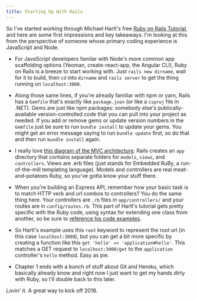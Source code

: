 ```yaml
---
title: Starting Up With Rails
---
```


So I've started working through Michael Hartl's free [Ruby on Rails Tutorial](https://www.railstutorial.org/book), and here are some first impressions and key takeaways. I'm looking at this from the perspective of someone whose primary coding experience is JavaScript and Node.

* For JavaScript developers familar with Node's more common app scaffolding options (Yeoman, create-react-app, the Angular CLI), Ruby on Rails is a breeze to start working with. Just `rails new dirname`, wait for it to build, then `cd` into `dirname` and `rails server` to get the thing running on `localhost:3000`.

* Along those same lines, if you're already familiar with npm or yarn, Rails has a `Gemfile` that's exactly like `package.json` (or like a `csproj` file in .NET). Gems are just like npm packages: somebody else's publically-available version-controlled code that you can pull into your project as needed. If you add or remove gems or update version numbers in the `Gemfile` just be sure to run `bundle install` to update your gems. You might get an error message saying to run `bundle update` first, so do that and then run `bundle install` again.

* I really love [this diagram of the MVC architecture](https://softcover.s3.amazonaws.com/636/ruby_on_rails_tutorial_4th_edition/images/figures/mvc_schematic.png). Rails creates an `app` directory that contains separate folders for `models`, `views`, and `controllers`. Views are .erb files (just stands for Embedded RuBy, a run-of-the-mill templating language). Models and controllers are real meat-and-potatoes Ruby, so you've gotta know your stuff there.

* When you're building an Express API, remember how your basic task is to match HTTP verb and url combos to controllers? You do the same thing here. Your controllers are `.rb` files in `app/controllers/` and your routes are in `config/routes.rb`. This part of Hartl's tutorial gets pretty specific with the Ruby code, using syntax for extending one class from another, so be sure to [reference his code examples](https://www.railstutorial.org/book/beginning#sec-hello_world).

* So Hartl's example uses this `root` keyword to represent the root url (in this case `localhost:3000`), but you can get a bit more specific by creating a function like this `get 'hello' => 'application#hello'`. This matches a GET request to `localhost:3000/get` to the `application` controller's `hello` method. Easy as pie.

* Chapter 1 ends with a bunch of stuff about Git and Heroku, which basically already know and right now I just want to get my hands dirty with Ruby, so I'll double back to this later.

Lovin' it. A great way to kick off 2018.
